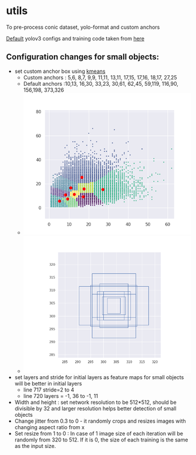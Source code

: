 # utils
To pre-process conic dataset, yolo-format and custom anchors

[Default](https://github.com/artynet/darknet-alexeyAB/blob/8c80ba6b53429347bd6249a16cd576c971a0776b/cfg/yolov3.cfg) yolov3 configs and training code taken from [here](https://github.com/artynet/darknet-alexeyAB)

## Configuration changes for small objects:
* set custom  anchor box using [kmeans](https://github.com/nferencesinghv04/utils/blob/d059094cab664466bcd5b6e883d89c6db3bfb4b7/gen_anchors.py)
  * Custom anchors : 5,6,  8,7,  9,9,  11,11,  13,11,  17,15,  17,16,  18,17,  27,25 
  * Default anchors :10,13,  16,30,  33,23,  30,61,  62,45,  59,119,  116,90,  156,198,  373,326
  * ![alt text](https://github.com/nferencesinghv04/utils/blob/d059094cab664466bcd5b6e883d89c6db3bfb4b7/kmeans.png)
  * ![alt text](https://github.com/nferencesinghv04/utils/blob/d059094cab664466bcd5b6e883d89c6db3bfb4b7/anchors.png)
* set layers and stride for initial layers as feature maps for small objects will be better in initial layers
  * line 717 stride=2 to 4
  * line 720 layers = -1, 36 to -1, 11
* Width and height : set network resolution to be 512*512, should be divisible by 32 and larger resolution helps better detection of small objects 
* Change jitter from 0.3 to 0 - it randomly crops and resizes images with changing aspect ratio from x
* Set resize from 1 to 0 :  In case of 1 image size of each iteration will be randomly from 320 to 512. If it is 0, the size of each training is the same as the input size.
